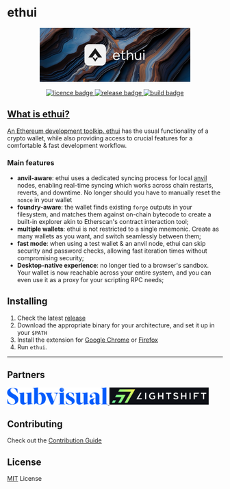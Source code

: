 # ethui

[announcement]: https://mirror.xyz/ethui.eth/OnCNvwKBs6ZpJrOVQQqsqHFW1RkqEK7MAsbPSIQNRFo
[good-first-issue]: https://github.com/naps62/ethui/issues?q=is%3Aopen+is%3Aissue+label%3A%22good+first+issue%22
[releases]: https://github.com/ethui/ethui/releases
[prank-wallet]: https://ethglobal.com/showcase/prank-wallet-cgnb3
[anvil]: https://book.getfoundry.sh/anvil/
[chrome-extension]: https://chrome.google.com/webstore/detail/ethui/eljobehkpcnpekmbcjiidekjhkbcnpkf
[firefox-extension]: https://addons.mozilla.org/en-US/firefox/addon/ethui/

<p align="center">
    <img src="https://raw.githubusercontent.com/ethui/.github/main/banner/github.png" width=70%>
</p>

<p align="center">
    <a href="https://github.com/ethui/ethui/blob/main/LICENSE">
    <img alt="licence badge" src="https://img.shields.io/github/license/ethui/ethui">
    <img alt="release badge" src="https://img.shields.io/github/v/release/ethui/ethui">
    <a href="https://github.com/ethui/ethui/actions">
    <img alt="build badge" src="https://img.shields.io/github/actions/workflow/status/ethui/ethui/rust.yml">
</p>

## What is ethui?

An Ethereum development toolkip. [ethui](https://ethui.dev/) has the usual functionality of a crypto wallet, while also providing access to crucial features for a comfortable & fast development workflow.

### Main features

- **anvil-aware**: ethui uses a dedicated syncing process for local [anvil][anvil] nodes, enabling real-time syncing which works across chain restarts, reverts, and downtime. No longer should you have to manually reset the `nonce` in your wallet
- **foundry-aware**: the wallet finds existing `forge` outputs in your filesystem, and matches them against on-chain bytecode to create a built-in explorer akin to Etherscan's contract interaction tool;
- **multiple wallets**: ethui is not restricted to a single mnemonic. Create as many wallets as you want, and switch seamlessly between them;
- **fast mode**: when using a test wallet & an anvil node, ethui can skip security and password checks, allowing fast iteration times without compromising security;
- **Desktop-native experience**: no longer tied to a browser's sandbox. Your wallet is now reachable across your entire system, and you can even use it as a proxy for your scripting RPC needs;

## Installing

1. Check the latest [release][releases]
2. Download the appropriate binary for your architecture, and set it up in your `$PATH`
3. Install the extension for [Google Chrome][chrome-extension] or [Firefox][firefox-extension]
4. Run `ethui`.

---

## Partners

<a href="https://subvisual.com/">
  <picture>
    <source media="(prefers-color-scheme: dark)" srcset="https://raw.githubusercontent.com/ethui/.github/main/partners/subvisual.png">
    <img alt="subvisual logo" src="https://raw.githubusercontent.com/ethui/.github/main/partners/subvisual.png" width="auto" height="40">
  </picture>
</a>

<a href="https://lightshift.xyz/">
  <picture>
    <source media="(prefers-color-scheme: dark)" srcset="https://raw.githubusercontent.com/ethui/.github/main/partners/lightshift.png">
    <img alt="lightshift logo" src="https://raw.githubusercontent.com/ethui/.github/main/partners/lightshift.png" width="auto" height="40">
  </picture>
</a>

## Contributing

Check out the [Contribution Guide](./CONTRIBUTING.md)

## License

[MIT](./LICENSE) License
